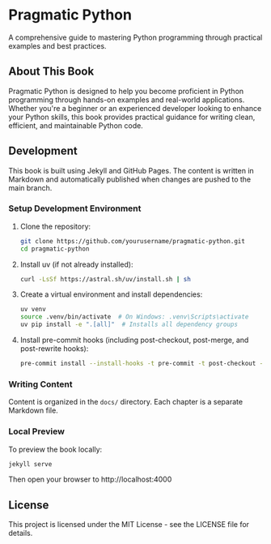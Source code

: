# Pragmatic Python

A comprehensive guide to mastering Python programming through practical examples and best practices.

## About This Book

Pragmatic Python is designed to help you become proficient in Python programming through hands-on examples and real-world applications. Whether you're a beginner or an experienced developer looking to enhance your Python skills, this book provides practical guidance for writing clean, efficient, and maintainable Python code.

## Development

This book is built using Jekyll and GitHub Pages. The content is written in Markdown and automatically published when changes are pushed to the main branch.

### Setup Development Environment

1. Clone the repository:
   ```bash
   git clone https://github.com/yourusername/pragmatic-python.git
   cd pragmatic-python
   ```

2. Install uv (if not already installed):
   ```bash
   curl -LsSf https://astral.sh/uv/install.sh | sh
   ```

3. Create a virtual environment and install dependencies:
   ```bash
   uv venv
   source .venv/bin/activate  # On Windows: .venv\Scripts\activate
   uv pip install -e ".[all]"  # Installs all dependency groups
   ```

4. Install pre-commit hooks (including post-checkout, post-merge, and post-rewrite hooks):
   ```bash
   pre-commit install --install-hooks -t pre-commit -t post-checkout -t post-merge -t post-rewrite
   ```

### Writing Content

Content is organized in the `docs/` directory. Each chapter is a separate Markdown file.

### Local Preview

To preview the book locally:

```bash
jekyll serve
```

Then open your browser to http://localhost:4000

## License

This project is licensed under the MIT License - see the LICENSE file for details.
